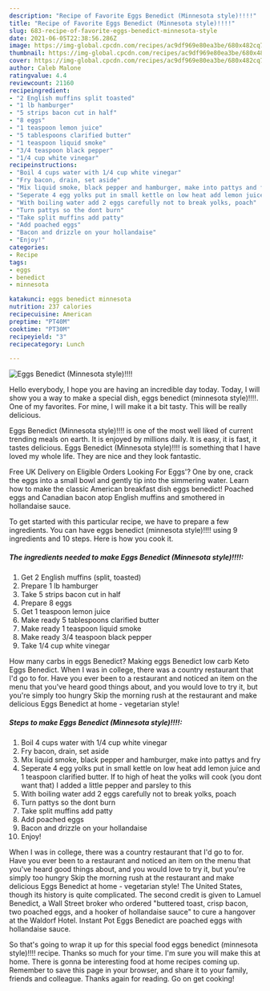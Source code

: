```yaml
---
description: "Recipe of Favorite Eggs Benedict (Minnesota style)!!!!"
title: "Recipe of Favorite Eggs Benedict (Minnesota style)!!!!"
slug: 683-recipe-of-favorite-eggs-benedict-minnesota-style
date: 2021-06-05T22:38:56.286Z
image: https://img-global.cpcdn.com/recipes/ac9df969e80ea3be/680x482cq70/eggs-benedict-minnesota-style-recipe-main-photo.jpg
thumbnail: https://img-global.cpcdn.com/recipes/ac9df969e80ea3be/680x482cq70/eggs-benedict-minnesota-style-recipe-main-photo.jpg
cover: https://img-global.cpcdn.com/recipes/ac9df969e80ea3be/680x482cq70/eggs-benedict-minnesota-style-recipe-main-photo.jpg
author: Caleb Malone
ratingvalue: 4.4
reviewcount: 21160
recipeingredient:
- "2 English muffins split toasted"
- "1 lb hamburger"
- "5 strips bacon cut in half"
- "8 eggs"
- "1 teaspoon lemon juice"
- "5 tablespoons clarified butter"
- "1 teaspoon liquid smoke"
- "3/4 teaspoon black pepper"
- "1/4 cup white vinegar"
recipeinstructions:
- "Boil 4 cups water with 1/4 cup white vinegar"
- "Fry bacon, drain, set aside"
- "Mix liquid smoke, black pepper and hamburger, make into pattys and fry"
- "Seperate 4 egg yolks put in small kettle on low heat add lemon juice and 1 teaspoon clarified butter. If to high of heat the yolks will cook (you dont want that) I added a little pepper and parsley to this"
- "With boiling water add 2 eggs carefully not to break yolks, poach"
- "Turn pattys so the dont burn"
- "Take split muffins add patty"
- "Add poached eggs"
- "Bacon and drizzle on your hollandaise"
- "Enjoy!"
categories:
- Recipe
tags:
- eggs
- benedict
- minnesota

katakunci: eggs benedict minnesota 
nutrition: 237 calories
recipecuisine: American
preptime: "PT40M"
cooktime: "PT30M"
recipeyield: "3"
recipecategory: Lunch

---
```



![Eggs Benedict (Minnesota style)!!!!](https://img-global.cpcdn.com/recipes/ac9df969e80ea3be/680x482cq70/eggs-benedict-minnesota-style-recipe-main-photo.jpg)

Hello everybody, I hope you are having an incredible day today. Today, I will show you a way to make a special dish, eggs benedict (minnesota style)!!!!. One of my favorites. For mine, I will make it a bit tasty. This will be really delicious.

Eggs Benedict (Minnesota style)!!!! is one of the most well liked of current trending meals on earth. It is enjoyed by millions daily. It is easy, it is fast, it tastes delicious. Eggs Benedict (Minnesota style)!!!! is something that I have loved my whole life. They are nice and they look fantastic.

Free UK Delivery on Eligible Orders Looking For Eggs&#39;? One by one, crack the eggs into a small bowl and gently tip into the simmering water. Learn how to make the classic American breakfast dish eggs benedict! Poached eggs and Canadian bacon atop English muffins and smothered in hollandaise sauce.


To get started with this particular recipe, we have to prepare a few ingredients. You can have eggs benedict (minnesota style)!!!! using 9 ingredients and 10 steps. Here is how you cook it.

<!--inarticleads1-->

##### The ingredients needed to make Eggs Benedict (Minnesota style)!!!!:

1. Get 2 English muffins (split, toasted)
1. Prepare 1 lb hamburger
1. Take 5 strips bacon cut in half
1. Prepare 8 eggs
1. Get 1 teaspoon lemon juice
1. Make ready 5 tablespoons clarified butter
1. Make ready 1 teaspoon liquid smoke
1. Make ready 3/4 teaspoon black pepper
1. Take 1/4 cup white vinegar


How many carbs in eggs Benedict? Making eggs Benedict low carb Keto Eggs Benedict. When I was in college, there was a country restaurant that I&#39;d go to for. Have you ever been to a restaurant and noticed an item on the menu that you&#39;ve heard good things about, and you would love to try it, but you&#39;re simply too hungry Skip the morning rush at the restaurant and make delicious Eggs Benedict at home - vegetarian style! 

<!--inarticleads2-->

##### Steps to make Eggs Benedict (Minnesota style)!!!!:

1. Boil 4 cups water with 1/4 cup white vinegar
1. Fry bacon, drain, set aside
1. Mix liquid smoke, black pepper and hamburger, make into pattys and fry
1. Seperate 4 egg yolks put in small kettle on low heat add lemon juice and 1 teaspoon clarified butter. If to high of heat the yolks will cook (you dont want that) I added a little pepper and parsley to this
1. With boiling water add 2 eggs carefully not to break yolks, poach
1. Turn pattys so the dont burn
1. Take split muffins add patty
1. Add poached eggs
1. Bacon and drizzle on your hollandaise
1. Enjoy!


When I was in college, there was a country restaurant that I&#39;d go to for. Have you ever been to a restaurant and noticed an item on the menu that you&#39;ve heard good things about, and you would love to try it, but you&#39;re simply too hungry Skip the morning rush at the restaurant and make delicious Eggs Benedict at home - vegetarian style! The United States, though its history is quite complicated. The second credit is given to Lamuel Benedict, a Wall Street broker who ordered &#34;buttered toast, crisp bacon, two poached eggs, and a hooker of hollandaise sauce&#34; to cure a hangover at the Waldorf Hotel. Instant Pot Eggs Benedict are poached eggs with hollandaise sauce. 

So that's going to wrap it up for this special food eggs benedict (minnesota style)!!!! recipe. Thanks so much for your time. I'm sure you will make this at home. There is gonna be interesting food at home recipes coming up. Remember to save this page in your browser, and share it to your family, friends and colleague. Thanks again for reading. Go on get cooking!
